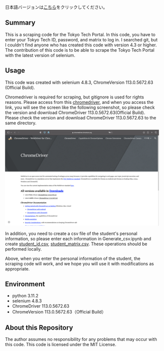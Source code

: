 日本語バージョンは[こちら](about_readme/README.ja.md)をクリックしてください。

## Summary
This is a scraping code for the Tokyo Tech Portal.
In this code, you have to enter your Tokyo Tech ID, password, and matrix to log in.
I searched git, but I couldn't find anyone who has created this code with version 4.3 or higher.
The contribution of this code is to be able to scrape the Tokyo Tech Portal with the latest version of selenium.

## Usage
This code was created with selenium 4.8.3, ChromeVersion 113.0.5672.63 (Official Build).

Chromedriver is required for scraping, but gitignore is used for rights reasons. Please access from this [chromedriver](https://chromedriver.chromium.org), and when you access the link, you will see the screen like the following screenshot, so please check the version and download ChromeDriver 113.0.5672.63(Official Build). Please check the version and download ChromeDriver 113.0.5672.63 to the same directory.

![screenshot](about_readme/screenshot.png)

In addition, you need to create a csv file of the student's personal information, so please enter each information in Generate_csv.ipynb and create [student_id.csv](student_info/student_id.csv), [student_matrix.csv]( student_info/student_matrix.csv).
These operations should be performed locally.

Above, when you enter the personal information of the student, the scraping code will work, and we hope you will use it with modifications as appropriate.

## Environment
- python  3.11.2
- selenium    4.8.3
- ChromeDriver    113.0.5672.63
- ChromeVersion   113.0.5672.63（Official Build）


## About this Repository

The author assumes no responsibility for any problems that may occur with this code.
This code is licensed under the MIT License.